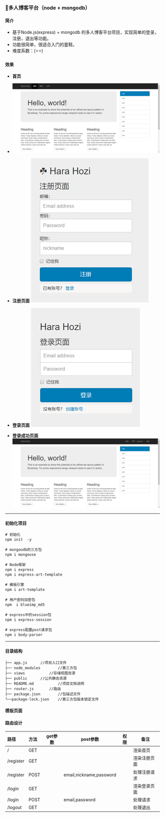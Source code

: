### 🍇多人博客平台（node + mongodb）

#### 简介

- 基于Node.js(express) + mongodb 的多人博客平台项目，实现简单的登录，注册，退出等功能。
- 功能很简单，很适合入门的童鞋。
- 难度系数：(⭐⭐)

####  效果

- **首页**
- ![首页](./public/img/shouye.png)



- **注册页面**
![注册页面](./public/img/regester.png)
- **登录页面**
![注册页面](./public/img/login_.png)
- **登录成功页面**
![注册页面](./public/img/login.png)
***************

####  初始化项目

```
# 初始化
npm init  -y 

# mongoodb的三方包
npm i mongoose

# Node框架
npm i express
npm i express-art-template

# 模板引擎
npm i art-template

# 用户密码加密包
npm  i blueimp_md5

# express中的session包
npm i express-session

# express配置post请求包
npm i body-parser
```

*****************

####  目录结构

```
├── app.js		//项目入口文件
├── node_modules     	//第三方包
├── views       	//存储视图目录
├── public	 	//公共静态资源
├── README.md        	//项目文档说明
├── router.js		//路由
├── package.json        //包描述文件
└──package-lock.json    //第三方包版本锁定文件
```

####  模板页面

####  路由设计

| 路径      | 方法 | get参数 | post参数                | 权限 | 备注         |
| :-------- | :--- | ------- | ----------------------- | ---- | ------------ |
| /         | GET  |         |                         |      | 渲染首页     |
| /register | GET  |         |                         |      | 渲染注册页面 |
| /register | POST |         | email,nickname,password |      | 处理注册请求 |
| /login    | GET  |         |                         |      | 渲染登录页面 |
| /login    | POST |         | email,password          |      | 处理请求     |
| /logout   | GET  |         |                         |      | 处理退出     |


